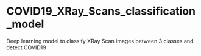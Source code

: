 # COVID19_XRay_Scans_classification_model
Deep learning model to classify XRay Scan images between 3 classes and detect COVID19
